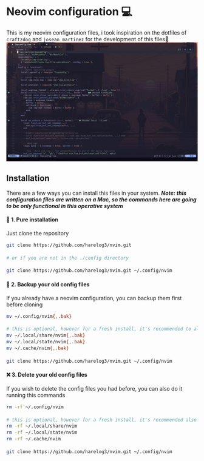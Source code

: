 # Neovim configuration 💻

This is my neovim configuration files, i took inspiration on the dotfiles of `craftzdog` and `josean martinez` for the development of this files🤠
![Neovim config screenshot](./img/ss.png)

## Installation

There are a few ways you can install this files in your system. **_Note: this configuration files are written on a Mac, so the commands here are going to be only functional in this operative system_**

#### 🔧 1. Pure installation

Just clone the repository

```bash
git clone https://github.com/harelog3/nvim.git

# or if you are not in the ./config directory

git clone https://github.com/harelog3/nvim.git ~/.config/nvim
```

#### 📝 2. Backup your old config files

If you already have a neovim configuration, you can backup them first before cloning

```bash
mv ~/.config/nvim{,.bak}

# this is optional, however for a fresh install, it's recommended to also back them up
mv ~/.local/share/nvim{,.bak}
mv ~/.local/state/nvim{,.bak}
mv ~/.cache/nvim{,.bak}

git clone https://github.com/harelog3/nvim.git ~/.config/nvim

```

#### ❌ 3. Delete your old config files

If you wish to delete the config files you had before, you can also do it running this commands

```bash
rm -rf ~/.config/nvim

# this is optional, however for a fresh install, it's recommended also back them up
rm -rf ~/.local/share/nvim
rm -rf ~/.local/state/nvim
rm -rf ~/.cache/nvim

git clone https://github.com/harelog3/nvim.git ~/.config/nvim

```
